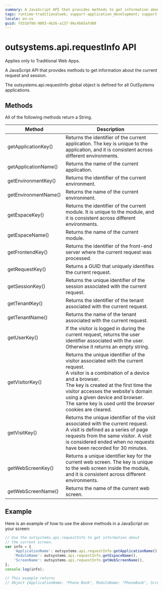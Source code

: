 ```yaml
---
summary: A JavaScript API that provides methods to get information about the current request and session.
tags: runtime-traditionalweb; support-application_development; support-webapps
locale: en-us
guid: fd316f0d-9003-4b26-a137-96c4b65afd08
---
```


# outsystems.api.requestInfo API

<div class="info" markdown="1">

Applies only to Traditional Web Apps.

</div>

A JavaScript API that provides methods to get information about the current request and session.

The outsystems.api.requestInfo global object is defined for all OutSystems applications.

## Methods

All of the following methods return a String.

Method | Description  
---|---  
getApplicationKey() | Returns the identifier of the current application. The key is unique to the application, and it is consistent across different environments.  
getApplicationName() | Returns the name of the current application.  
getEnvironmentKey() | Returns the identifier of the current environment.  
getEnvironmentName() | Returns the name of the current environment.  
getEspaceKey() | Returns the identifier of the current module. It is unique to the module, and it is consistent across different environments.  
getEspaceName() | Returns the name of the current module.  
getFrontendKey() | Returns the identifier of the front-end server where the current request was processed.  
getRequestKey() | Returns a GUID that uniquely identifies the current request.  
getSessionKey() | Returns the unique identifier of the session associated with the current request.  
getTenantKey() | Returns the identifier of the tenant associated with the current request.  
getTenantName() | Returns the name of the tenant associated with the current request.  
getUserKey() | If the visitor is logged in during the current request, returns the user identifier associated with the user. <br/>Otherwise it returns an empty string.  
getVisitorKey() | Returns the unique identifier of the visitor associated with the current request. <br/>A visitor is a combination of a device and a browser. <br/>The key is created at the first time the visitor accesses the website's domain using a given device and browser. <br/>The same key is used until the browser cookies are cleared.  
getVisitKey() | Returns the unique identifier of the visit associated with the current request. <br/>A visit is defined as a series of page requests from the same visitor. A visit is considered ended when no requests have been recorded for 30 minutes.  
getWebScreenKey() | Returns a unique identifier key for the current web screen. The key is unique to the web screen inside the module, and it is consistent across different environments.  
getWebScreenName() | Returns the name of the current web screen.  
  
## Example

Here is an example of how to use the above methods in a JavaScript on your screen:

```javascript    
// Use the outsystems.api.requestInfo to get information about
// the current screen.
var info = {
    'ApplicationName': outsystems.api.requestInfo.getApplicationName(),
    'ModuleName': outsystems.api.requestInfo.getEspaceName(),
    'ScreenName': outsystems.api.requestInfo.getWebScreenName(),
};
console.log(info);

// This example returns
// Object {ApplicationName: "Phone Book", ModuleName: "PhoneBook", ScreenName: "Login"}
```
